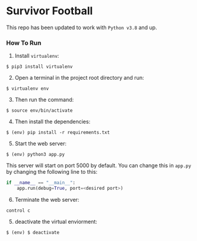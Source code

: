 # Survivor Football

This repo has been updated to work with `Python v3.8` and up.

### How To Run
1. Install `virtualenv`:
```
$ pip3 install virtualenv
```

2. Open a terminal in the project root directory and run:
```
$ virtualenv env
```

3. Then run the command:
```
$ source env/bin/activate 
```

4. Then install the dependencies:
```
$ (env) pip install -r requirements.txt
```

5. Start the web server:
```
$ (env) python3 app.py
```

This server will start on port 5000 by default. You can change this in `app.py` by changing the following line to this:

```python
if __name__ == "__main__":
    app.run(debug=True, port=<desired port>)
```

6. Terminate the web server:
```
control c
```
5. deactivate the virtual enviorment:
```
$ (env) $ deactivate
```